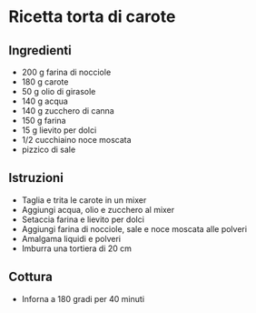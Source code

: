 # Ricetta torta di carote

## Ingredienti
- 200 g farina di nocciole
- 180 g carote
- 50 g olio di girasole
- 140 g acqua
- 140 g zucchero di canna
- 150 g farina
- 15 g lievito per dolci
- 1/2 cucchiaino noce moscata
- pizzico di sale

## Istruzioni
- Taglia e trita le carote in un mixer
- Aggiungi acqua, olio e zucchero al mixer
- Setaccia farina e lievito per dolci
- Aggiungi farina di nocciole, sale e noce moscata alle polveri
- Amalgama liquidi e polveri
- Imburra una tortiera di 20 cm

## Cottura
- Inforna a 180 gradi per 40 minuti
